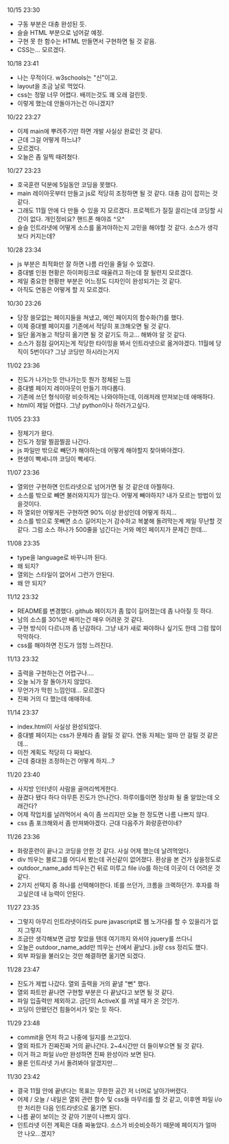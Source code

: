 10/15 23:30
- 구동 부분은 대충 완성된 듯.
- 슬슬 HTML 부분으로 넘어갈 예정.
- 구현 못 한 함수는 HTML 만들면서 구현하면 될 것 같음.
- CSS는... 모르겠다.

10/18 23:41
- 나는 무적이다. w3schools는 "신"이고.
- layout을 조금 날로 먹었다.
- css는 정말 너무 어렵다. 배끼는것도 꽤 오래 걸린듯.
- 이렇게 했는데 안돌아가는건 아니겠지?

10/22 23:27
- 이제 main에 뿌려주기만 하면 개발 사실상 완료인 것 같다.
- 근데 그걸 어떻게 하느냐?
- 모르겠다.
- 오늘은 좀 일찍 때려쳤다.

10/27 23:23
- 호국훈련 덕분에 5일동안 코딩을 못했다.
- main 레이아웃부터 만들고 js로 적당히 조정하면 될 것 같다. 대충 감이 잡히는 것 같다.
- 그래도 11월 안에 다 만들 수 있을 지 모르겠다. 프로젝트가 질질 끌리는데 코딩할 시간이 없다. 개인정비요? 핸드폰 해야죠 ^오^
- 슬슬 인트라넷에 어떻게 소스를 옮겨야하는지 고민을 해야할 것 같다. 소스가 생각보다 커지는데?

10/28 23:34
- js 부분은 최적화만 잘 하면 나름 라인을 줄일 수 있겠다.
- 중대별 인원 현황은 하이퍼링크로 때울려고 하는데 잘 될련지 모르겠다.
- 제일 중요한 현황판 부분은 어느정도 디자인이 완성되가는 것 같다.
- 아직도 연동은 어떻게 할 지 모르겠다.

10/30 23:26
- 당장 쓸모없는 페이지들을 쳐냈고, 메인 페이지의 함수화(?)를 했다.
- 이제 중대별 페이지를 기존에서 적당히 포크해오면 될 것 같다.
- 일단 옮겨놓고 적당히 옮기면 될 것 같기도 하고... 해봐야 알 것 같다.
- 소스가 점점 길어지는게 적당한 타이밍을 봐서 인트라넷으로 옮겨야겠다. 11월에 당직이 5번이다? 그냥 코딩만 하시라는거지

11/02 23:36
- 진도가 나가는듯 안나가는듯 뭔가 정체된 느낌
- 중대별 페이지 레이아웃이 만들기 까다롭다.
- 기존에 쓰던 형식이랑 비슷하게는 나와야하는데, 이래저래 만져보는데 애매하다.
- html이 제일 어렵다. 그냥 python이나 하러가고싶다.

11/05 23:33
- 정체기가 왔다.
- 진도가 정말 찔끔찔끔 나간다.
- js 파일만 밖으로 빼던가 해야하는데 어떻게 해야할지 찾아봐야겠다.
- 현생이 빡세니까 코딩이 빡세다.

11/07 23:36
- 열외만 구현하면 인트라넷으로 넘어가면 될 것 같은데 아찔하다.
- 소스를 밖으로 빼면 불러와지지가 않는다. 어떻게 빼야하지? 내가 모르는 방법이 있을것이다.
- 하 열외만 어떻게든 구현하면 90% 이상 완성인데 어떻게 하지...
- 소스를 밖으로 못빼면 소스 길어지는거 감수하고 복붙해 돌려막는게 제일 무난할 것 같다. 그럼 소스 하나가 500줄을 넘긴다는 거와 메인 페이지가 문제긴 한데...

11/08 23:35
- type을 language로 바꾸니까 된다.
- 왜 되지?
- 열외는 스타일이 없어서 그런가 안된다.
- 왜 안 되지?

11/12 23:32
- README를 변경했다. github 페이지가 좀 많이 길어졌는데 좀 나아질 듯 하다.
- 남의 소스를 30%만 배끼는건 매우 어려운 것 같다.
- 구현 방식이 다르니까 좀 난감하다. 그냥 내가 새로 짜야하나 싶기도 한데 그럼 많이 막막하다.
- css를 해야하면 진도가 엄청 느려진다.

11/13 23:32
- 출력을 구현하는건 어렵구나....
- 오늘 뇌가 잘 돌아가지 않았다.
- 무언가가 막힌 느낌인데... 모르겠다
- 진짜 거의 다 했는데 애매하네.

11/14 23:37
- index.html이 사실상 완성되었다.
- 중대별 페이지는 css가 문제라 좀 걸릴 것 같다. 연동 자체는 얼마 안 걸릴 것 같은데...
- 이전 계획도 적당히 다 짜놨다.
- 근데 중대원 조정하는건 어떻게 하지...?

11/20 23:40
- 사지방 인터넷이 사람을 골머리썩게한다.
- 끊겼다 됐다 하다 아무튼 진도가 안나간다. 하루이틀이면 정상화 될 줄 알았는데 오래간다?
- 어제 작업치를 날려먹어서 속이 좀 쓰리지만 오늘 한 정도면 나름 나쁘지 않다.
- css 좀 포크해와서 좀 만져봐야겠다. 근대 다음주가 화랑훈련이네?

11/26 23:36
- 화랑훈련이 끝나고 코딩을 안한 것 같다. 사실 어제 했는데 날려먹었다.
- div 띄우는 블로그를 어디서 봤는데 귀신같이 없어졌다. 환상을 본 건가 싶을정도로
- outdoor_name_add 띄우는건 뒤로 미루고 file i/o를 하는데 이곳이 더 어려운 것 같다.
- 2가지 선택지 중 하나를 선택해야한다. IE를 쓰던가, 크롬을 크랙하던가. 후자를 하고싶은데 내 능력이 안된다.

11/27 23:35
- 그렇지 아무리 인트라넷이라도 pure javascript로 웹 노가다를 할 수 있을리가 없지 그렇지
- 조금만 생각해보면 금방 찾았을 텐데 여기까지 와서야 jquery를 쓰다니
- 오늘은 outdoor_name_add만 띄우는 선에서 끝났다. js랑 css 정리도 했다.
- 외부 파일을 불러오는 것만 해결하면 옮기면 되겠다.

11/28 23:47
- 진도가 제법 나갔다. 열외 출력을 거의 끝낼 "뻔" 했다.
- 열외 파트만 끝나면 구현할 부분은 다 끝났다고 보면 될 것 같다.
- 파일 입출력만 제외하고. 금단의 ActiveX 를 꺼낼 때가 온 것인가.
- 코딩이 안됐던건 힘들어서가 맞는 듯 하다.

11/29 23:48
- commit을 먼저 하고 나중에 일지를 쓰고있다.
- 열외 파트가 진짜진짜 거의 끝나간다. 2~4시간만 더 들이부으면 될 것 같다.
- 이거 하고 파일 i/o만 완성하면 진짜 완성이라 보면 된다.
- 물론 인트라넷 가서 돌려봐야 알겠지만...

11/30 23:42
- 결국 11월 안에 끝낸다는 목표는 무한한 공간 저 너머로 날아가버렸다.
- 어제 / 오늘 / 내일은 열외 관련 함수 및 css들 마무리를 할 것 같고, 이후엔 파일 i/o만 처리한 다음 인트라넷으로 옮기면 된다.
- 나름 끝이 보이는 것 같아 기분이 나쁘지 않다.
- 인트라넷 이전 계획은 대충 짜놓았다. 소스가 비슷비슷하기 때문에 페이지가 얼마 안 나오...겠지?